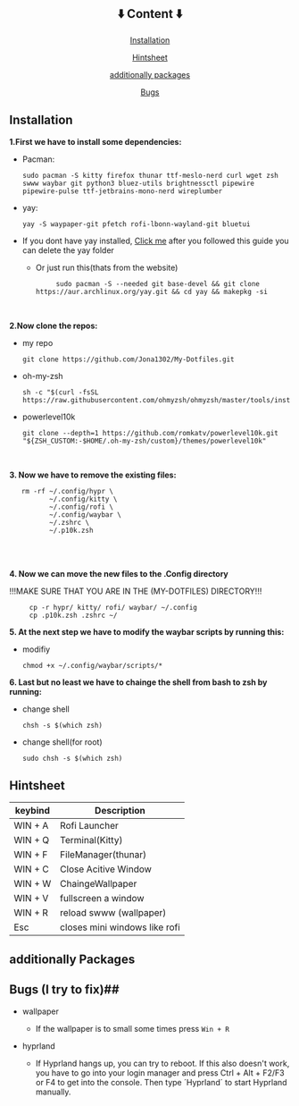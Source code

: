 
<h2 align="center">⬇️ Content ⬇️</h2>

<p align="center">
  <a href="https://github.com/Jona1302/My-Dotfiles?tab=readme-ov-file#Installation">Installation</a>
</p>

<p align="center">
  <a href="https://github.com/Jona1302/My-Dotfiles/blob/main/README.md#Hintsheet">Hintsheet</a>
</p>


<p align="center">
  <a href="https://github.com/Jona1302/My-Dotfiles/blob/main/README.md#additionally-packages">additionally packages</a>
</p>

<p align="center">
  <a href="https://github.com/Jona1302/My-Dotfiles/blob/main/README.md#bugs-i-try-to-fix">Bugs</a>
</p>

## Installation ##

**1.First we have to install some dependencies:**

- Pacman:
  
      sudo pacman -S kitty firefox thunar ttf-meslo-nerd curl wget zsh swww waybar git python3 bluez-utils brightnessctl pipewire pipewire-pulse ttf-jetbrains-mono-nerd wireplumber

 - yay:

       yay -S waypaper-git pfetch rofi-lbonn-wayland-git bluetui
* If you dont have yay installed, [Click me](https://github.com/Jguer/yay) after you followed this guide you can delete the yay folder
  
  - Or just run this(thats from the website)
    
             sudo pacman -S --needed git base-devel && git clone https://aur.archlinux.org/yay.git && cd yay && makepkg -si

<br/>

**2.Now clone the repos:**

 - my repo
    
       git clone https://github.com/Jona1302/My-Dotfiles.git

- oh-my-zsh
     
      sh -c "$(curl -fsSL https://raw.githubusercontent.com/ohmyzsh/ohmyzsh/master/tools/install.sh)"
       
- powerlevel10k

      git clone --depth=1 https://github.com/romkatv/powerlevel10k.git "${ZSH_CUSTOM:-$HOME/.oh-my-zsh/custom}/themes/powerlevel10k"

<br>

**3. Now we have to remove the existing files:**

       rm -rf ~/.config/hypr \
              ~/.config/kitty \
              ~/.config/rofi \
              ~/.config/waybar \
              ~/.zshrc \
              ~/.p10k.zsh    
 
<br>
<br>

**4. Now we can move the new files to the .Config directory**

!!!MAKE SURE THAT YOU ARE IN THE (MY-DOTFILES) DIRECTORY!!!

         cp -r hypr/ kitty/ rofi/ waybar/ ~/.config
         cp .p10k.zsh .zshrc ~/


**5. At the next step we have to modify the waybar scripts by running this:**

- modifiy

      chmod +x ~/.config/waybar/scripts/*

**6. Last but no least we have to chainge the shell from bash to zsh by running:**

- change shell

      chsh -s $(which zsh)

- change shell(for root)

      sudo chsh -s $(which zsh)


## Hintsheet ##

 | keybind       | Description              
|----------------|-----------------------------
| WIN + A        | Rofi Launcher              
| WIN + Q        | Terminal(Kitty)           
| WIN + F        | FileManager(thunar)        
| WIN + C        | Close Acitive Window      
| WIN + W        | ChaingeWallpaper            
| WIN + V        | fullscreen a window       
| WIN + R        | reload swww (wallpaper)       
| Esc            | closes mini windows like rofi



## additionally Packages ##




## Bugs (I try to fix)##

- wallpaper
   - If the wallpaper is to small some times press `Win + R`

- hyprland
   - If Hyprland hangs up, you can try to reboot. If this also doesn't work, you have to go into your login manager and press Ctrl + Alt + F2/F3 or F4 to get into the console. Then type ´Hyprland´ to start Hyprland manually.
